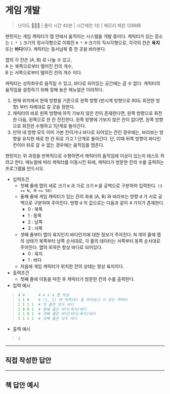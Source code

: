 # 게임 개발

> 난이도 🧡🧡🤍 | 풀이 시간 40분 | 시간제한 1초 | 메모리 제한 128MB

현민이는 게임 캐릭터가 맵 안에서 움직이는 시스템을 개발 중이다. 캐릭터가 있는 장소는 `1 * 1` 크기의 정사각형으로 이뤄진 `N * M` 크기의 직사각형으로, 각각의 칸은 **육지** 또는 **바다**이다. 캐릭터는 동서남북 중 한 곳을 바라본다.

맵의 각 칸은 (A, B) 로 나눌 수 있고, \
A 는 북쪽으로부터 떨어진 칸의 개수, \
B 는 서쪽으로부터 떨어진 칸의 개수 이다.

캐릭터는 상하좌우로 움직일 수 있고, 바다로 되어있는 공간에는 갈 수 없다. 캐릭터의 움직임을 설정하기 위해 정해 놓은 매뉴얼은 이러하다.

1. 현재 위치에서 현재 방향을 기준으로 왼쪽 방향 (반시계 방향으로 90도 회전한 방향) 부터 차례대로 갈 곳을 정한다.
2. 캐릭터의 바로 왼쪽 방향에 아직 가보지 않은 칸이 존재한다면, 왼쪽 방향으로 회전한 다음, 왼쪽으로 한 칸 전진한다. 왼쪽 방향에 가보지 않은 칸이 없다면, 왼쪽 방향으로 회전만 수행하고 1단계로 돌아간다.
3. 만약 네 방향 모두 이미 가본 칸이거나 바다로 되어있는 칸인 경우에는, 바라보는 방향을 유지한 채로 한 칸 뒤로 가고 1 단계로 돌아간다. 단, 이때 뒤쪽 방향이 바다인 칸이라 뒤로 갈 수 없는 경우에는 움직임을 멈춘다.

현민이는 위 과정을 반복적으로 수행하면서 캐릭터의 움직임에 이상이 있는지 테스트 하려고 한다. 매뉴얼에 따라 캐릭터를 이동시킨 뒤에, 캐릭터가 방문한 칸의 수를 출력하는 프로그램을 만드시오.

* 입력조건
  * 첫째 줄에 맵의 세로 크기 `N` 과 가로 크기 `M` 을 공백으로 구분하여 입력한다. `(3 <= N, M <= 50)`
  * 둘째 줄에 게임 캐릭터가 있는 칸의 좌표 (A, B) 와 바라보는 방향 d 가 서로 공백으로 구분하여 주어진다. 방향 d 의 값으로는 다음과 같이 4 가지가 존재한다.
    * 0 : 북쪽
    * 1 : 동쪽
    * 2 : 남쪽
    * 3 : 서쪽
  * 셋째 줄부터 맵이 육지인지 바다인지에 대한 정보가 주어진다. N 개의 줄에 맵의 상태가 북쪽부터 남쪽 순서대로, 각 줄의 데이터는 서쪽부터 동쪽 순서대로 주어진다. 맵의 외곽은 항상 바다로 되어있다.
    * 0 : 육지
    * 1 : 바다
  * 처음에 게임 캐릭터가 위치한 칸의 상태는 항상 육지이다.
* 출력조건
  * 첫째 줄에 이동을 마친 후 캐릭터가 방문한 칸의 수를 출력한다.
* 입력 예시

> ``` python
> 4 4      # 4 x 4 맵 작성
> 1 1 0    # (1, 1) 에 북쪽(0) 을 바라보고 서 있는 캐릭터
> 1 1 1 1  # 첫 줄은 모두 바다
> 1 0 0 1  # 둘째 줄은 바다/육지/바다
> 1 1 0 1  # 셋째 줄은 바다/바다/육지/바다
> 1 1 1 1  # 넷째 줄은 모두 바다
> ```

* 출력 예시

> ``` python
> 3
> ```


---------------


## 직접 작성한 답안

------

## 책 답안 예시